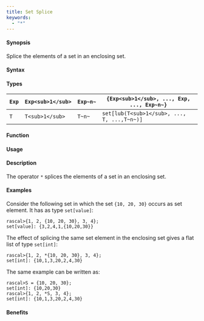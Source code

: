 ```yaml
---
title: Set Splice
keywords:
  - "*"
---
```


#### Synopsis

Splice the elements of a set in an enclosing set.

#### Syntax

#### Types


|`Exp` | `Exp<sub>1</sub>`|  `Exp~n~` | `{Exp<sub>1</sub>, ..., Exp, ..., Exp~n~}`  |
| --- | --- | --- | --- |
|`T`   | `T<sub>1</sub>`  |  `T~n~`   | `set[lub(T<sub>1</sub>, ..., T, ...,T~n~)]`     |


#### Function
       
#### Usage

#### Description

The operator `*` splices the elements of a set in an enclosing set.

#### Examples

Consider the following set in which the set `{10, 20, 30}` occurs as set element. It has as type `set[value]`:

```rascal-shell
rascal>{1, 2, {10, 20, 30}, 3, 4};
set[value]: {3,2,4,1,{10,20,30}}
```
The effect of splicing the same set element in the enclosing set gives a flat list of type `set[int]`:

```rascal-shell
rascal>{1, 2, *{10, 20, 30}, 3, 4};
set[int]: {10,1,3,20,2,4,30}
```
The same example can be written as:

```rascal-shell
rascal>S = {10, 20, 30};
set[int]: {10,20,30}
rascal>{1, 2, *S, 3, 4};
set[int]: {10,1,3,20,2,4,30}
```

#### Benefits


